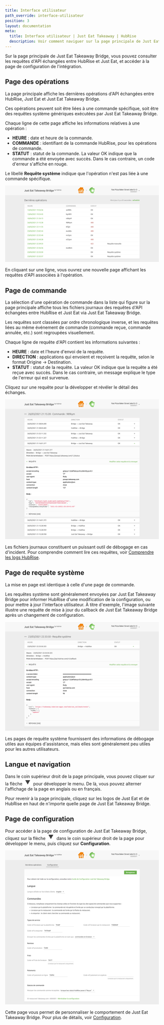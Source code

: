 ```yaml
---
title: Interface utilisateur
path_override: interface-utilisateur
position: 3
layout: documentation
meta:
  title: Interface utilisateur | Just Eat Takeaway | HubRise
  description: Voir comment naviguer sur la page principale de Just Eat Takeaway Bridge pour accéder aux informations sur les commandes et personnaliser le comportement de Bridge.
---
```


Sur la page principale de Just Eat Takeaway Bridge, vous pouvez consulter les requêtes d'API échangées entre HubRise et Just Eat, et accéder à la page de configuration de l'intégration.

## Page des opérations

La page principale affiche les dernières opérations d'API échangées entre HubRise, Just Eat et Just Eat Takeaway Bridge.

Ces opérations peuvent soit être liées à une commande spécifique, soit être des requêtes système génériques exécutées par Just Eat Takeaway Bridge.

Chaque ligne de cette page affiche les informations relatives à une opération :

- **HEURE** : date et heure de la commande.
- **COMMANDE** : identifiant de la commande HubRise, pour les opérations de commande.
- **STATUT** : statut de la commande. La valeur OK indique que la commande a été envoyée avec succès. Dans le cas contraire, un code d'erreur s'affiche en rouge.

Le libellé **Requête système** indique que l'opération n'est pas liée à une commande spécifique.

![Page des opérations de Just Eat Takeaway Bridge développée par HubRise](./images/003-jet-main-page.png)

En cliquant sur une ligne, vous ouvrez une nouvelle page affichant les requêtes d'API associées à l'opération.

## Page de commande

La sélection d'une opération de commande dans la liste qui figure sur la page principale affiche tous les fichiers journaux des requêtes d'API échangées entre HubRise et Just Eat via Just Eat Takeaway Bridge.

Les requêtes sont classées par ordre chronologique inverse, et les requêtes liées au même événement de commande (commande reçue, commande annulée, etc.) sont regroupées visuellement.

Chaque ligne de requête d'API contient les informations suivantes :

- **HEURE** : date et l'heure d'envoi de la requête.
- **DIRECTION** : applications qui envoient et reçoivent la requête, selon le format Origine → Destination.
- **STATUT** : statut de la requête. La valeur OK indique que la requête a été reçue avec succès. Dans le cas contraire, un message explique le type de l'erreur qui est survenue.

Cliquez sur une requête pour la développer et révéler le détail des échanges.

![Page des journaux de commande sur Just Eat Takeaway Bridge](./images/004-jet-order-logs.png)

Les fichiers journaux constituent un puissant outil de débogage en cas d'incident. Pour comprendre comment lire ces requêtes, voir [Comprendre les logs HubRise](/docs/hubrise-logs/).

## Page de requête système

La mise en page est identique à celle d'une page de commande.

Les requêtes système sont généralement envoyées par Just Eat Takeaway Bridge pour informer HubRise d'une modification de la configuration, ou pour mettre à jour l'interface utilisateur. À titre d'exemple, l'image suivante illustre une requête de mise à jour du callback de Just Eat Takeaway Bridge après un changement de configuration.

![Page de requête système sur Just Eat Takeaway Bridge](./images/005-jet-system-request.png)

Les pages de requête système fournissent des informations de débogage utiles aux équipes d'assistance, mais elles sont généralement peu utiles pour les autres utilisateurs.

## Langue et navigation

Dans le coin supérieur droit de la page principale, vous pouvez cliquer sur la flèche <InlineImage width="20" height="20">![icône fléchée](../images/arrow-icon.jpg)</InlineImage> pour développer le menu. De là, vous pouvez alterner l'affichage de la page en anglais ou en français.

Pour revenir à la page principale, cliquez sur les logos de Just Eat et de HubRise en haut de n'importe quelle page de Just Eat Takeaway Bridge.

## Page de configuration

Pour accéder à la page de configuration de Just Eat Takeaway Bridge, cliquez sur la flèche <InlineImage width="20" height="20">![icône fléchée](../images/arrow-icon.jpg)</InlineImage> dans le coin supérieur droit de la page pour développer le menu, puis cliquez sur **Configuration**.

![Page de configuration de Just Eat Takeaway Bridge](./images/002-jet-configuration-page.png)

Cette page vous permet de personnaliser le comportement de Just Eat Takeaway Bridge. Pour plus de détails, voir [Configuration](/apps/just-eat-takeaway/configuration).
